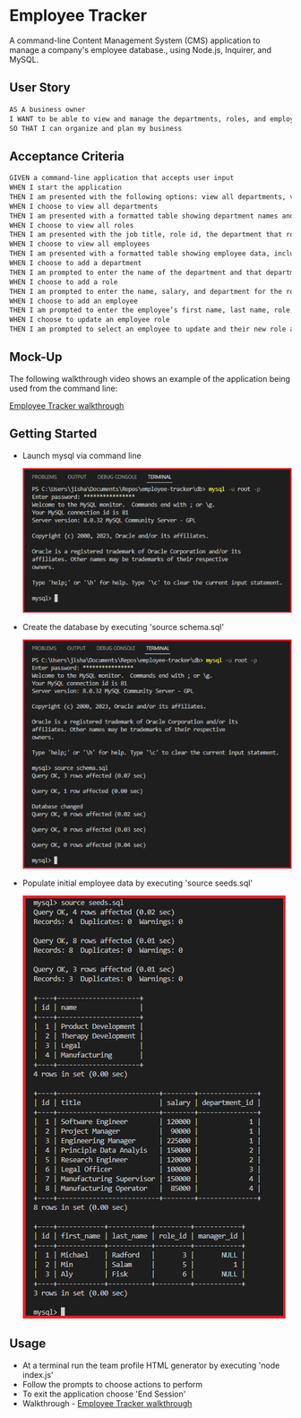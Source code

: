 # Employee Tracker
A command-line Content Management System (CMS) application to manage a company's employee database., using Node.js, Inquirer, and MySQL.

## User Story

```md
AS A business owner
I WANT to be able to view and manage the departments, roles, and employees in my company
SO THAT I can organize and plan my business
```

## Acceptance Criteria

```md
GIVEN a command-line application that accepts user input
WHEN I start the application
THEN I am presented with the following options: view all departments, view all roles, view all employees, add a department, add a role, add an employee, and update an employee role
WHEN I choose to view all departments
THEN I am presented with a formatted table showing department names and department ids
WHEN I choose to view all roles
THEN I am presented with the job title, role id, the department that role belongs to, and the salary for that role
WHEN I choose to view all employees
THEN I am presented with a formatted table showing employee data, including employee ids, first names, last names, job titles, departments, salaries, and managers that the employees report to
WHEN I choose to add a department
THEN I am prompted to enter the name of the department and that department is added to the database
WHEN I choose to add a role
THEN I am prompted to enter the name, salary, and department for the role and that role is added to the database
WHEN I choose to add an employee
THEN I am prompted to enter the employee’s first name, last name, role, and manager, and that employee is added to the database
WHEN I choose to update an employee role
THEN I am prompted to select an employee to update and their new role and this information is updated in the database 
```

## Mock-Up

The following walkthrough video shows an example of the application being used from the command line:

[Employee Tracker walkthrough](https://drive.google.com/file/d/1nc7jC53jOc5Qjhn1_fdiKjqE8lhPuJOd/view?usp=share_link)

## Getting Started

* Launch mysql via command line

  ![Launch mySQL](./assets/mySQL.png)

* Create the database by executing 'source schema.sql'

  ![Create database](./assets/schema.png)

* Populate initial employee data by executing 'source seeds.sql'

  ![Populate data](./assets/seeds.png)

## Usage

* At a terminal run the team profile HTML generator by executing 'node index.js'
* Follow the prompts to choose actions to perform
* To exit the application choose 'End Session'
* Walkthrough - [Employee Tracker walkthrough](https://drive.google.com/file/d/1nc7jC53jOc5Qjhn1_fdiKjqE8lhPuJOd/view?usp=share_link)